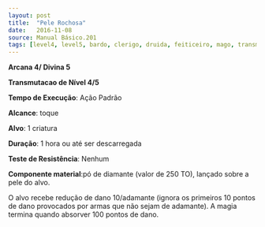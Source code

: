 ```yaml
---
layout: post
title:  "Pele Rochosa"
date:   2016-11-08
source: Manual Básico.201
tags: [level4, level5, bardo, clerigo, druida, feiticeiro, mago, transmutacao]
---
```


**Arcana 4/ Divina 5**

**Transmutacao de Nível 4/5**

**Tempo de Execução**: Ação Padrão

**Alcance**: toque

**Alvo**: 1 criatura

**Duração**: 1 hora ou até ser descarregada

**Teste de Resistência**: Nenhum

**Componente material**:pó de diamante (valor de 250 TO), lançado sobre a pele do alvo.

O alvo recebe redução de dano 10/adamante (ignora os primeiros 10 pontos de dano provocados por armas que não sejam de adamante). A magia termina quando absorver 100 pontos de dano.
